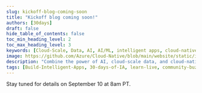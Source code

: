 ```yaml
---
slug: kickoff-blog-coming-soon
title: "Kickoff blog coming soon!"
authors: [30days]
draft: false
hide_table_of_contents: false
toc_min_heading_level: 2
toc_max_heading_level: 3
keywords: [Cloud-Scale, Data, AI, AI/ML, intelligent apps, cloud-native, 60-days, enterprise apps, digital experiences, app modernization]
image: https://github.com/Azure/Cloud-Native/blob/main/website/static/img/ogImage.png
description: "Combine the power of AI, cloud-scale data, and cloud-native app development to create highly differentiated digital experiences. Develop adaptive, responsive, and personalized experiences by building and modernizing intelligent applications with Azure." 
tags: [Build-Intelligent-Apps, 30-days-of-IA, learn-live, community-buzz, azure-kubernetes-service, azure-functions, azure-openai, azure-container-apps, azure-cosmos-db, github-copilot, github-codespaces, github-actions]
---
```


<head>
  <meta property="og:url" content="https://azure.github.io/cloud-native/30-days-of-ia-2024/kickoff-blog-coming-soon"/>
  <meta property="og:type" content="website"/>
  <meta property="og:title" content="It's Time to #BuildIntelligentApps"/>
  <meta property="og:description" content="Combine the power of AI, cloud-scale data, and cloud-native app development to create highly differentiated digital experiences. Develop adaptive, responsive, and personalized experiences by building and modernizing intelligent applications with Azure."/>
  <meta property="og:image" content="https://azure.github.io/Cloud-Native/img/ogImage.png"/>
  <meta name="twitter:url" 
    content="https://azure.github.io/Cloud-Native/30-days-of-ia-2024/kickoff-blog-coming-soon" />
  <meta name="twitter:title" 
    content="It's Time to #BuildIntelligentApps" />
  <meta name="twitter:description" 
    content="Combine the power of AI, cloud-scale data, and cloud-native app development to create highly differentiated digital experiences. Develop adaptive, responsive, and personalized experiences by building and modernizing intelligent applications with Azure." />
  <meta name="twitter:image" 
    content="https://azure.github.io/Cloud-Native/img/ogImage.png" />
  <meta name="twitter:card" content="summary_large_image" />
  <meta name="twitter:creator" 
    content="@nitya" />
  <meta name="twitter:site" content="@AzureAdvocates" /> 
  <link rel="canonical" 
    href="https://azure.github.io/Cloud-Native/30-days-of-ia-2024/kickoff-blog-coming-soon" />
</head>

<!-- End METADATA -->

Stay tuned for details on September 10 at 8am PT.
